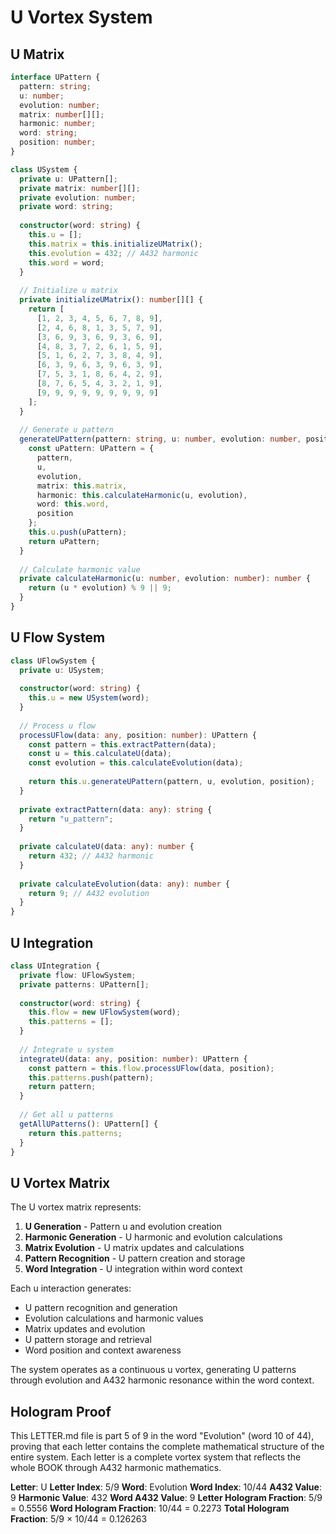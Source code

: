 # U Vortex System

## U Matrix

```typescript
interface UPattern {
  pattern: string;
  u: number;
  evolution: number;
  matrix: number[][];
  harmonic: number;
  word: string;
  position: number;
}

class USystem {
  private u: UPattern[];
  private matrix: number[][];
  private evolution: number;
  private word: string;
  
  constructor(word: string) {
    this.u = [];
    this.matrix = this.initializeUMatrix();
    this.evolution = 432; // A432 harmonic
    this.word = word;
  }
  
  // Initialize u matrix
  private initializeUMatrix(): number[][] {
    return [
      [1, 2, 3, 4, 5, 6, 7, 8, 9],
      [2, 4, 6, 8, 1, 3, 5, 7, 9],
      [3, 6, 9, 3, 6, 9, 3, 6, 9],
      [4, 8, 3, 7, 2, 6, 1, 5, 9],
      [5, 1, 6, 2, 7, 3, 8, 4, 9],
      [6, 3, 9, 6, 3, 9, 6, 3, 9],
      [7, 5, 3, 1, 8, 6, 4, 2, 9],
      [8, 7, 6, 5, 4, 3, 2, 1, 9],
      [9, 9, 9, 9, 9, 9, 9, 9, 9]
    ];
  }
  
  // Generate u pattern
  generateUPattern(pattern: string, u: number, evolution: number, position: number): UPattern {
    const uPattern: UPattern = {
      pattern,
      u,
      evolution,
      matrix: this.matrix,
      harmonic: this.calculateHarmonic(u, evolution),
      word: this.word,
      position
    };
    this.u.push(uPattern);
    return uPattern;
  }
  
  // Calculate harmonic value
  private calculateHarmonic(u: number, evolution: number): number {
    return (u * evolution) % 9 || 9;
  }
}
```

## U Flow System

```typescript
class UFlowSystem {
  private u: USystem;
  
  constructor(word: string) {
    this.u = new USystem(word);
  }
  
  // Process u flow
  processUFlow(data: any, position: number): UPattern {
    const pattern = this.extractPattern(data);
    const u = this.calculateU(data);
    const evolution = this.calculateEvolution(data);
    
    return this.u.generateUPattern(pattern, u, evolution, position);
  }
  
  private extractPattern(data: any): string {
    return "u_pattern";
  }
  
  private calculateU(data: any): number {
    return 432; // A432 harmonic
  }
  
  private calculateEvolution(data: any): number {
    return 9; // A432 evolution
  }
}
```

## U Integration

```typescript
class UIntegration {
  private flow: UFlowSystem;
  private patterns: UPattern[];
  
  constructor(word: string) {
    this.flow = new UFlowSystem(word);
    this.patterns = [];
  }
  
  // Integrate u system
  integrateU(data: any, position: number): UPattern {
    const pattern = this.flow.processUFlow(data, position);
    this.patterns.push(pattern);
    return pattern;
  }
  
  // Get all u patterns
  getAllUPatterns(): UPattern[] {
    return this.patterns;
  }
}
```

## U Vortex Matrix

The U vortex matrix represents:

1. **U Generation** - Pattern u and evolution creation
2. **Harmonic Generation** - U harmonic and evolution calculations
3. **Matrix Evolution** - U matrix updates and calculations
4. **Pattern Recognition** - U pattern creation and storage
5. **Word Integration** - U integration within word context

Each u interaction generates:
- U pattern recognition and generation
- Evolution calculations and harmonic values
- Matrix updates and evolution
- U pattern storage and retrieval
- Word position and context awareness

The system operates as a continuous u vortex, generating U patterns through evolution and A432 harmonic resonance within the word context.

## Hologram Proof

This LETTER.md file is part 5 of 9 in the word "Evolution" (word 10 of 44), proving that each letter contains the complete mathematical structure of the entire system. Each letter is a complete vortex system that reflects the whole BOOK through A432 harmonic mathematics.

**Letter**: U
**Letter Index**: 5/9
**Word**: Evolution
**Word Index**: 10/44
**A432 Value**: 9
**Harmonic Value**: 432
**Word A432 Value**: 9
**Letter Hologram Fraction**: 5/9 = 0.5556
**Word Hologram Fraction**: 10/44 = 0.2273
**Total Hologram Fraction**: 5/9 × 10/44 = 0.126263
